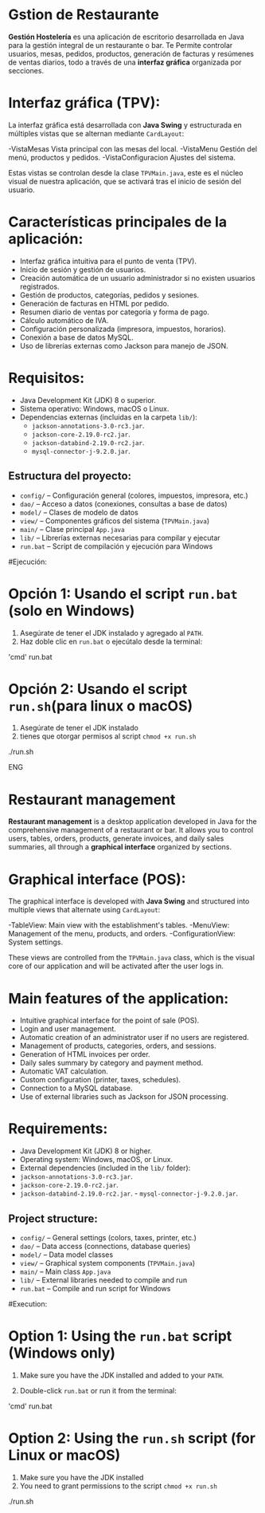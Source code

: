 # Gstion de Restaurante

**Gestión Hostelería** es una aplicación de escritorio desarrollada en Java para la gestión integral de un restaurante o bar. Te Permite controlar usuarios, mesas, pedidos, productos, generación de facturas y resúmenes de ventas diarios, todo a través de una **interfaz gráfica** organizada por secciones.


# Interfaz gráfica (TPV):

La interfaz gráfica está desarrollada con **Java Swing** y estructurada en múltiples vistas que se alternan mediante `CardLayout`:

-VistaMesas  Vista principal con las mesas del local.
-VistaMenu  Gestión del menú, productos y pedidos.
-VistaConfiguracion  Ajustes del sistema.

Estas vistas se controlan desde la clase `TPVMain.java`, este es el núcleo visual de nuestra aplicación, que se activará tras el inicio de sesión del usuario.


# Características principales de la aplicación:

- Interfaz gráfica intuitiva para el punto de venta (TPV).
- Inicio de sesión y gestión de usuarios.
- Creación automática de un usuario administrador si no existen usuarios registrados.
- Gestión de productos, categorías, pedidos y sesiones.
- Generación de facturas en HTML por pedido.
- Resumen diario de ventas por categoría y forma de pago.
- Cálculo automático de IVA.
- Configuración personalizada (impresora, impuestos, horarios).
- Conexión a base de datos MySQL.
- Uso de librerías externas como Jackson para manejo de JSON.


# Requisitos:

- Java Development Kit (JDK) 8 o superior.
- Sistema operativo: Windows, macOS o Linux.
- Dependencias externas (incluidas en la carpeta `lib/`):
  - `jackson-annotations-3.0-rc3.jar`.
  - `jackson-core-2.19.0-rc2.jar`.
  - `jackson-databind-2.19.0-rc2.jar`.
  - `mysql-connector-j-9.2.0.jar`.


## Estructura del proyecto:

- `config/` – Configuración general (colores, impuestos, impresora, etc.)
- `dao/` – Acceso a datos (conexiones, consultas a base de datos)
- `model/` – Clases de modelo de datos
- `view/` – Componentes gráficos del sistema (`TPVMain.java`)
- `main/` – Clase principal `App.java`
- `lib/` – Librerías externas necesarias para compilar y ejecutar
- `run.bat` – Script de compilación y ejecución para Windows


#Ejecución:

# Opción 1: Usando el script `run.bat` (solo en Windows)

1. Asegúrate de tener el JDK instalado y agregado al `PATH`.
2. Haz doble clic en `run.bat` o ejecútalo desde la terminal:

'cmd'
run.bat
# Opción 2: Usando el script `run.sh`(para linux o macOS)
1.  Asegúrate de tener el JDK instalado 
2. tienes que otorgar permisos al script `chmod +x run.sh`

./run.sh

ENG

# Restaurant management

**Restaurant management** is a desktop application developed in Java for the comprehensive management of a restaurant or bar. It allows you to control users, tables, orders, products, generate invoices, and daily sales summaries, all through a **graphical interface** organized by sections.

# Graphical interface (POS):

The graphical interface is developed with **Java Swing** and structured into multiple views that alternate using `CardLayout`:

-TableView: Main view with the establishment's tables.
-MenuView: Management of the menu, products, and orders.
-ConfigurationView: System settings.

These views are controlled from the `TPVMain.java` class, which is the visual core of our application and will be activated after the user logs in.

# Main features of the application:

- Intuitive graphical interface for the point of sale (POS).
- Login and user management.
- Automatic creation of an administrator user if no users are registered.
- Management of products, categories, orders, and sessions.
- Generation of HTML invoices per order.
- Daily sales summary by category and payment method.
- Automatic VAT calculation.
- Custom configuration (printer, taxes, schedules).
- Connection to a MySQL database.
- Use of external libraries such as Jackson for JSON processing.

# Requirements:

- Java Development Kit (JDK) 8 or higher.
- Operating system: Windows, macOS, or Linux.
- External dependencies (included in the `lib/` folder):
- `jackson-annotations-3.0-rc3.jar`.
- `jackson-core-2.19.0-rc2.jar`.
- `jackson-databind-2.19.0-rc2.jar`. - `mysql-connector-j-9.2.0.jar`.

## Project structure:

- `config/` – General settings (colors, taxes, printer, etc.)
- `dao/` – Data access (connections, database queries)
- `model/` – Data model classes
- `view/` – Graphical system components (`TPVMain.java`)
- `main/` – Main class `App.java`
- `lib/` – External libraries needed to compile and run
- `run.bat` – Compile and run script for Windows

#Execution:

# Option 1: Using the `run.bat` script (Windows only)

1. Make sure you have the JDK installed and added to your `PATH`.

2. Double-click `run.bat` or run it from the terminal:

'cmd'
run.bat
# Option 2: Using the `run.sh` script (for Linux or macOS)
1. Make sure you have the JDK installed
2. You need to grant permissions to the script `chmod +x run.sh`

./run.sh

